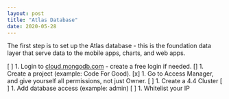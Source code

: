 ```yaml
---
layout: post
title: "Atlas Database"
date: 2020-05-28
---
```


The first step is to set up the Atlas database - this is the foundation data layer that serve data to the mobile apps, charts, and web apps.

[ ] 1. Login to <A HREF="https://cloud.mongodb.com">cloud.mongodb.com</A> - create a free login if needed.
[] 1. Create a project (example: Code For Good). 
[x] 1. Go to Access Manager, and give yourself all permissions, not just Owner.
[ ] 1. Create a 4.4 Cluster
[ ] 1. Add database access (example: admin)
[ ] 1. Whitelist your IP



